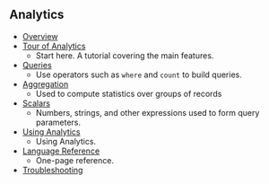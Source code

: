 
## <a name="analytics"></a>Analytics
* [Overview](../articles/application-insights/app-insights-analytics.md)
* [Tour of Analytics](../articles/application-insights/app-insights-analytics-tour.md)
  * Start here. A tutorial covering the main features.
* [Queries](../articles/application-insights/app-insights-analytics-reference.md#queries-and-operators)
  * Use operators such as `where` and `count` to build queries.
* [Aggregation](../articles/application-insights/app-insights-analytics-reference.md#aggregations)
  * Used to compute statistics over groups of records
* [Scalars](../articles/application-insights/app-insights-analytics-reference.md#scalars)
  * Numbers, strings, and other expressions used to form query parameters.
* [Using Analytics](../articles/application-insights/app-insights-analytics-using.md)
  * Using Analytics.
* [Language Reference](../articles/application-insights/app-insights-analytics-reference.md)
  * One-page reference.
* [Troubleshooting](../articles/application-insights/app-insights-analytics-troubleshooting.md)

